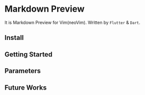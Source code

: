# Markdown Preview

It is Markdown Preview for Vim(neoVim). Written by `Flutter` & `Dart`.

## Install

## Getting Started

## Parameters

## Future Works
